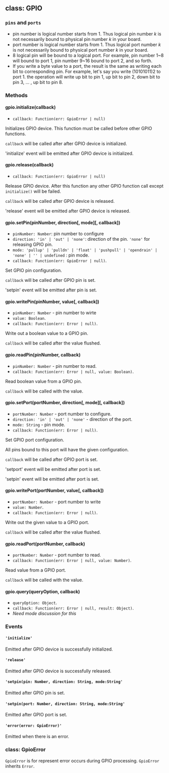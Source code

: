 ## class: GPIO

### `pins` and `ports`

* pin number is logical number starts from 1. Thus logical pin number *k* is not necessarily bound to physical pin number *k* in your board.
* port number is logical number starts from 1. Thus logical port number *k* is not necessarily bound to physical port number *k* in your board.
* 8 logical pin will be bound to a logical port. For example, pin number 1~8 will bound to port 1, pin number 9~16 bound to port 2, and so forth.
* If you write a byte value to a port, the result is the same as writing each bit to corresponding pin. For example, let's say you write (10101011)2 to port 1. the operation will write up bit to pin 1, up bit to pin 2, down bit to pin 3, ... , up bit to pin 8.

### Methods

#### gpio.initialize(callback)

* `callback: Function(err: GpioError | null)`

Initializes GPIO device.
This function must be called before other GPIO functions.

`callback` will be called after after GPIO device is initialized.

'initialize' event will be emitted after GPIO device is initialized.


#### gpio.release(callback)

* `callback: Function(err: GpioError | null)`

Release GPIO device.
After this function any other GPIO function call except `initialize()` will be failed.

`callback` will be called after GPIO device is released.

'release' event will be emitted after GPIO device is released.


#### gpio.setPin(pinNumber, direction[, mode][, callback])

* `pinNumber: Number`: pin number to configure
* `direction: 'in' | 'out' | 'none'`: direction of the pin. `'none'` for releasing GPIO pin.
* `mode: 'pullup' | 'pulldn' | 'float' | 'pushpull' | 'opendrain' | 'none' | '' | undefined` : pin mode. 
* `callback: Function(err: GpioError | null)`.

Set GPIO pin configuration.

`callback` will be called after GPIO pin is set.

'setpin' event will be emitted after pin is set.


#### gpio.writePin(pinNumber, value[, callback])
* `pinNumber: Number` - pin number to wirte
* `value: Boolean`.
* `callback: Function(err: Error | null)`.

Write out a boolean value to a GPIO pin.

`callback` will be called after the value flushed.


#### gpio.readPin(pinNumber, callback)
* `pinNumber: Number` - pin number to read.
* `callback: Function(err: Error | null, value: Boolean)`.

Read boolean value from a GPIO pin.

`callback` will be called with the value.


#### gpio.setPort(portNumber, direction[, mode][, callback])
* `portNumber: Number` - port number to configure.
* `direction: 'in' | 'out' | 'none'` - direction of the port.
* `mode: String` - pin mode.
* `callback: Function(err: Error | null)`.

Set GPIO port configuration.

All pins bound to this port will have the given configuration. 

`callback` will be called after GPIO port is set.

'setport' event will be emitted after port is set.

'setpin' event will be emitted after port is set.


#### gpio.writePort(portNumber, value[, callback])
* `portNumber: Number` - port number to write
* `value: Number`.
* `callback: Function(err: Error | null)`.

Write out the given value to a GPIO port.

`callback` will be called after the value flushed.


#### gpio.readPort(portNumber, callback)
* `portNumber: Number` - port number to read.
* `callback: Function(err: Error | null, value: Number)`.

Read value from a GPIO port.

`callback` will be called with the value.


#### gpio.query(queryOption, callback)
* `queryOption: Object`.
* `callback: Function(err: Error | null, result: Object)`.
* _Need mode discussion for this_

### Events

#### `'initialize'`

Emitted after GPIO device is successfully initialized.

#### `'release'`

Emitted after GPIO device is successfully released.

#### `'setpin(pin: Number, direction: String, mode:String'`

Emitted after GPIO pin is set.


#### `'setpin(port: Number, direction: String, mode:String'`

Emitted after GPIO port is set.


#### `'error(error: GpioError)'`

Emitted when there is an error.


### class: GpioError

`GpioError` is for represent error occurs during GPIO processing.
`GpioError` inherits `Error`.

